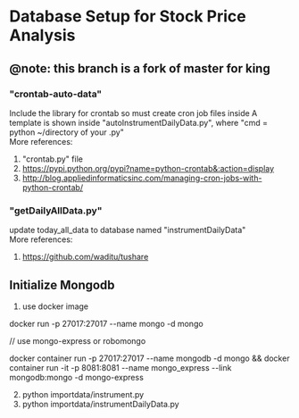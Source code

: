 # Database Setup for Stock Price Analysis

## @note: this branch is a fork of master for king

### "crontab-auto-data"
  Include the library for crontab so must create cron job files inside
  A template is shown inside "autoInstrumentDailyData.py", where "cmd = python ~/directory of your .py"<br />
  More references:
1. "crontab.py" file
2. https://pypi.python.org/pypi?name=python-crontab&:action=display 
3. http://blog.appliedinformaticsinc.com/managing-cron-jobs-with-python-crontab/

### "getDailyAllData.py"
  update today_all_data to database named "instrumentDailyData"<br />
  More references:
1. https://github.com/waditu/tushare

## Initialize Mongodb
1) use docker image 

docker run -p 27017:27017 --name mongo -d mongo

// use mongo-express or robomongo

docker container run -p 27017:27017 --name mongodb -d mongo && docker container run -it -p 8081:8081 --name mongo_express --link mongodb:mongo -d mongo-express

2) python importdata/instrument.py
3) python importdata/instrumentDailyData.py
